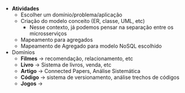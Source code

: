 - **Atividades**
	- Escolher um domínio/problema/aplicação
	- Criação do modelo conceito (ER, classe, UML, etc)
		- Nesse contexto, já podemos pensar na separação entre os microsserviços
	- Mapeamento para agregados
	- Mapeamento de Agregado para modelo NoSQL escolhido
- Domínios
	- **Filmes** -> recomendação, relacionamento, etc
	- **Livro** -> Sistema de livros, venda, etc
	- **Artigo** -> Connected Papers, Análise Sistemática
	- **Código** -> sistema de versionamento, análise trechos de códigos
	- **Jogos** ->